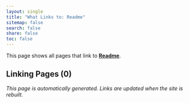 ```yaml
---
layout: single
title: "What Links to: Readme"
sitemap: false
search: false
share: false
toc: false
---
```


This page shows all pages that link to **[Readme](/vendor/bundle/ruby/3.1.0/gems/faraday-2.3.0/README/)**.

## Linking Pages (0)


*This page is automatically generated. Links are updated when the site is rebuilt.*
